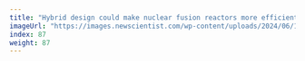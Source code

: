 ```yaml
---
title: "Hybrid design could make nuclear fusion reactors more efficient"
imageUrl: "https://images.newscientist.com/wp-content/uploads/2024/06/14165059/SEI_208720609.jpg?width=788"
index: 87
weight: 87
---
```

